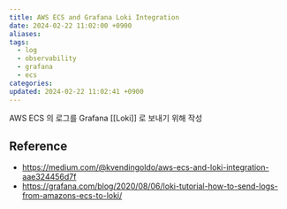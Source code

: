 ```yaml
---
title: AWS ECS and Grafana Loki Integration
date: 2024-02-22 11:02:00 +0900
aliases: 
tags:
  - log
  - observability
  - grafana
  - ecs
categories: 
updated: 2024-02-22 11:02:41 +0900
---
```


AWS ECS 의 로그를 Grafana [[Loki]] 로 보내기 위해 작성

## Reference

- https://medium.com/@kvendingoldo/aws-ecs-and-loki-integration-aae324456d7f
- https://grafana.com/blog/2020/08/06/loki-tutorial-how-to-send-logs-from-amazons-ecs-to-loki/
